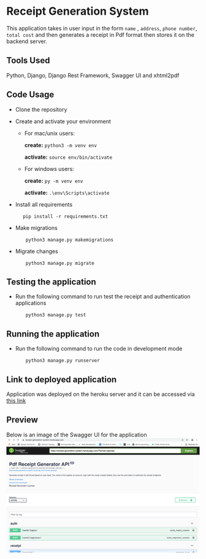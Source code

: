 # Receipt Generation System

This application takes in user input in the form `name` , `address`, `phone number`, `total cost` and then generates a receipt in Pdf format then stores it on the backend server.

## Tools Used
Python, Django, Django Rest Framework, Swagger UI and xhtml2pdf

## Code Usage
- Clone the repository
- Create and activate your environment 
  - For mac/unix users: 

     **create:** ```python3 -m venv env```

     **activate:** `source env/bin/activate`

  - For windows users: 

    **create:** `py -m venv env`

    **activate:** `.\env\Scripts\activate`
    
 - Install all requirements
 ```shell
       pip install -r requirements.txt
 ```
 - Make migrations
```shell
       python3 manage.py makemigrations
 ```
 - Migrate changes
```shell
       python3 manage.py migrate
 ```
 
## Testing the application
 - Run the following command to run test the receipt and authentication applications
```shell
       python3 manage.py test
 ```
 
## Running the application
  - Run the following command to run the code in development mode
```shell
       python3 manage.py runserver
 ```
 
## Link to deployed application
Application was deployed on the heroku server and it can be accessed via [this link](https://receipt-generation-system.herokuapp.com/)

## Preview
Below is an image of the Swagger UI for the application
<br>
<img src="./static/images/preview.png"> 
